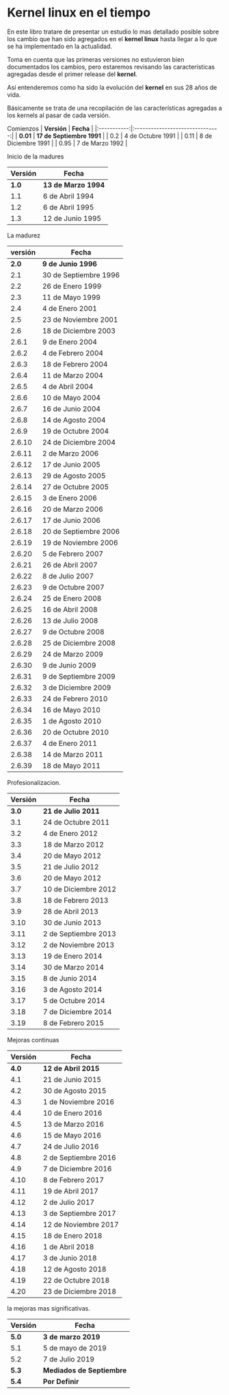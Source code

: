 # Kernel linux en el tiempo

En este libro tratare de presentar un estudio lo mas detallado posible sobre los cambio que han sido agregados en el  **kernel linux** hasta llegar a lo que se ha implementado en la actualidad.

Toma en cuenta que las primeras versiones no estuvieron bien documentados los cambios, pero estaremos revisando las características agregadas desde el primer release del  **kernel**.

Así entenderemos como ha sido la evolución del  **kernel** en sus 28 años de vida.

Básicamente se trata de una recopilación de las características agregadas a los kernels al pasar de cada versión.

Comienzos
| **Versión** |            **Fecha**            |
|:-----------:|:-------------------------------:|
|  **0.01**   |    **17 de Septiembre 1991**    |
|     0.2     |        4 de Octubre 1991        |
|    0.11     |       8 de Diciembre 1991       |
|    0.95     |         7 de Marzo 1992         |

Inicio de la madures

| **Versión** | **Fecha**            |
| ----------- | -------------------- |
| **1.0**     | **13 de Marzo 1994** |
| 1.1         | 6 de Abril 1994      |
| 1.2         | 6 de Abril 1995      |
| 1.3         | 12 de Junio 1995     |

La madurez

| **versión** | **Fecha**                       |
| ----------- | ------------------------------- |
| **2.0**     | **9 de Junio 1996**             |
| 2.1         | 30 de Septiembre 1996           |
| 2.2         | 26 de Enero 1999                |
| 2.3         | 11 de Mayo 1999                 |
| 2.4         | 4 de Enero 2001                 |
| 2.5         | 23 de Noviembre 2001            |
| 2.6         | 18 de Diciembre 2003            |
| 2.6.1       | 9 de Enero 2004                 |
| 2.6.2       | 4 de Febrero 2004               |
| 2.6.3       | 18 de Febrero 2004              |
| 2.6.4       | 11 de Marzo 2004                |
| 2.6.5       | 4 de Abril 2004                 |
| 2.6.6       | 10 de Mayo 2004                 |
| 2.6.7       | 16 de Junio 2004                |
| 2.6.8       | 14 de Agosto 2004               |
| 2.6.9       | 19 de Octubre 2004              |
| 2.6.10      | 24 de Diciembre 2004            |
| 2.6.11      | 2 de Marzo 2006                 |
| 2.6.12      | 17 de Junio 2005                |
| 2.6.13      | 29 de Agosto 2005               |
| 2.6.14      | 27 de Octubre 2005              |
| 2.6.15      | 3 de Enero 2006                 |
| 2.6.16      | 20 de Marzo 2006                |
| 2.6.17      | 17 de Junio 2006                |
| 2.6.18      | 20 de Septiembre 2006           |
| 2.6.19      | 19 de Noviembre 2006            |
| 2.6.20      | 5 de Febrero 2007               |
| 2.6.21      | 26 de Abril 2007                |
| 2.6.22      | 8 de Julio 2007                 |
| 2.6.23      | 9 de Octubre 2007               |
| 2.6.24      | 25 de Enero 2008                |
| 2.6.25      | 16 de Abril 2008                |
| 2.6.26      | 13 de Julio 2008                |
| 2.6.27      | 9 de Octubre 2008               |
| 2.6.28      | 25 de Diciembre 2008            |
| 2.6.29      | 24 de Marzo 2009                |
| 2.6.30      | 9 de Junio 2009                 |
| 2.6.31      | 9 de Septiembre 2009            |
| 2.6.32      | 3 de Diciembre 2009             |
| 2.6.33      | 24 de Febrero 2010              |
| 2.6.34      | 16 de Mayo 2010                 |
| 2.6.35      | 1 de Agosto 2010                |
| 2.6.36      | 20 de Octubre 2010              |
| 2.6.37      | 4 de Enero 2011                 |
| 2.6.38      | 14 de Marzo 2011                |
| 2.6.39      | 18 de Mayo 2011                 |

Profesionalizacion.

| **Versión** | **Fecha**                       |
| ----------- | ------------------------------- |
| **3.0**     | **21 de Julio 2011**            |
| 3.1         | 24 de Octubre 2011              |
| 3.2         | 4 de Enero 2012                 |
| 3.3         | 18 de Marzo 2012                |
| 3.4         | 20 de Mayo 2012                 |
| 3.5         | 21 de Julio 2012                |
| 3.6         | 20 de Mayo 2012                 |
| 3.7         | 10 de Diciembre 2012            |
| 3.8         | 18 de Febrero 2013              |
| 3.9         | 28 de Abril 2013                |
| 3.10        | 30 de Junio 2013                |
| 3.11        | 2 de Septiembre 2013            |
| 3.12        | 2 de Noviembre 2013             |
| 3.13        | 19 de Enero 2014                |
| 3.14        | 30 de Marzo 2014                |
| 3.15        | 8 de Junio 2014                 |
| 3.16        | 3 de Agosto 2014                |
| 3.17        | 5 de Octubre 2014               |
| 3.18        | 7 de Diciembre 2014             |
| 3.19        | 8 de Febrero 2015               |

Mejoras continuas

| **Versión** | **Fecha**            |
| ----------- | -------------------- |
| **4.0**     | **12 de Abril 2015** |
| 4.1         | 21 de Junio 2015     |
| 4.2         | 30 de Agosto 2015    |
| 4.3         | 1 de Noviembre 2016  |
| 4.4         | 10 de Enero 2016     |
| 4.5         | 13 de Marzo 2016     |
| 4.6         | 15 de Mayo 2016      |
| 4.7         | 24 de Julio 2016     |
| 4.8         | 2 de Septiembre 2016 |
| 4.9         | 7 de Diciembre 2016  |
| 4.10        | 8 de Febrero 2017    |
| 4.11        | 19 de Abril 2017     |
| 4.12        | 2 de Julio 2017      |
| 4.13        | 3 de Septiembre 2017 |
| 4.14        | 12 de Noviembre 2017 |
| 4.15        | 18 de Enero 2018     |
| 4.16        | 1 de Abril 2018      |
| 4.17        | 3 de Junio 2018      |
| 4.18        | 12 de Agosto 2018    |
| 4.19        | 22 de Octubre 2018   |
| 4.20        | 23 de Diciembre 2018 |

la mejoras mas significativas.

| **Versión** | **Fecha**                   |
| ----------- | --------------------------- |
| **5.0**     | **3 de marzo 2019**         |
| 5.1         | 5 de mayo de 2019           |
| 5.2         | 7 de Julio 2019             |
| **5.3**     | **Mediados de Septiembre** |
| **5.4**     | **Por Definir**             |
